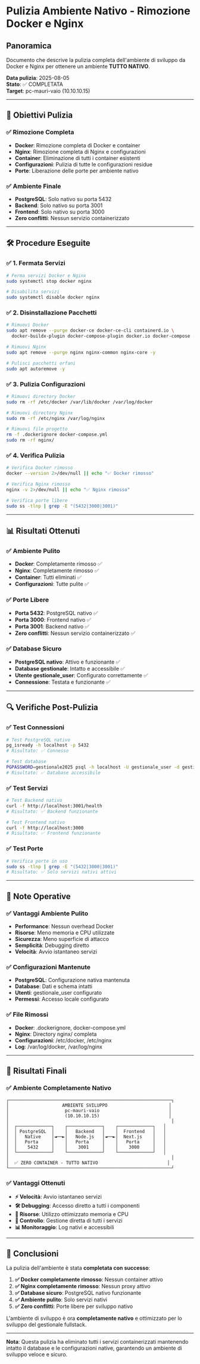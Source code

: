 # Pulizia Ambiente Nativo - Rimozione Docker e Nginx

## Panoramica
Documento che descrive la pulizia completa dell'ambiente di sviluppo da Docker e Nginx per ottenere un ambiente **TUTTO NATIVO**.

**Data pulizia**: 2025-08-05  
**Stato**: ✅ COMPLETATA  
**Target**: pc-mauri-vaio (10.10.10.15)  

---

## 🎯 Obiettivi Pulizia

### ✅ Rimozione Completa
- **Docker**: Rimozione completa di Docker e container
- **Nginx**: Rimozione completa di Nginx e configurazioni
- **Container**: Eliminazione di tutti i container esistenti
- **Configurazioni**: Pulizia di tutte le configurazioni residue
- **Porte**: Liberazione delle porte per ambiente nativo

### ✅ Ambiente Finale
- **PostgreSQL**: Solo nativo su porta 5432
- **Backend**: Solo nativo su porta 3001
- **Frontend**: Solo nativo su porta 3000
- **Zero conflitti**: Nessun servizio containerizzato

---

## 🛠️ Procedure Eseguite

### ✅ 1. Fermata Servizi
```bash
# Ferma servizi Docker e Nginx
sudo systemctl stop docker nginx

# Disabilita servizi
sudo systemctl disable docker nginx
```

### ✅ 2. Disinstallazione Pacchetti
```bash
# Rimuovi Docker
sudo apt remove --purge docker-ce docker-ce-cli containerd.io \
  docker-buildx-plugin docker-compose-plugin docker.io docker-compose -y

# Rimuovi Nginx
sudo apt remove --purge nginx nginx-common nginx-core -y

# Pulisci pacchetti orfani
sudo apt autoremove -y
```

### ✅ 3. Pulizia Configurazioni
```bash
# Rimuovi directory Docker
sudo rm -rf /etc/docker /var/lib/docker /var/log/docker

# Rimuovi directory Nginx
sudo rm -rf /etc/nginx /var/log/nginx

# Rimuovi file progetto
rm -f .dockerignore docker-compose.yml
sudo rm -rf nginx/
```

### ✅ 4. Verifica Pulizia
```bash
# Verifica Docker rimosso
docker --version 2>/dev/null || echo "✅ Docker rimosso"

# Verifica Nginx rimosso
nginx -v 2>/dev/null || echo "✅ Nginx rimosso"

# Verifica porte libere
sudo ss -tlnp | grep -E "(5432|3000|3001)"
```

---

## 📊 Risultati Ottenuti

### ✅ Ambiente Pulito
- **Docker**: Completamente rimosso ✅
- **Nginx**: Completamente rimosso ✅
- **Container**: Tutti eliminati ✅
- **Configurazioni**: Tutte pulite ✅

### ✅ Porte Libere
- **Porta 5432**: PostgreSQL nativo ✅
- **Porta 3000**: Frontend nativo ✅
- **Porta 3001**: Backend nativo ✅
- **Zero conflitti**: Nessun servizio containerizzato ✅

### ✅ Database Sicuro
- **PostgreSQL nativo**: Attivo e funzionante ✅
- **Database gestionale**: Intatto e accessibile ✅
- **Utente gestionale_user**: Configurato correttamente ✅
- **Connessione**: Testata e funzionante ✅

---

## 🔍 Verifiche Post-Pulizia

### ✅ Test Connessioni
```bash
# Test PostgreSQL nativo
pg_isready -h localhost -p 5432
# Risultato: ✅ Connesso

# Test database
PGPASSWORD=gestionale2025 psql -h localhost -U gestionale_user -d gestionale -c "SELECT 'OK' as status;"
# Risultato: ✅ Database accessibile
```

### ✅ Test Servizi
```bash
# Test Backend nativo
curl -f http://localhost:3001/health
# Risultato: ✅ Backend funzionante

# Test Frontend nativo
curl -f http://localhost:3000
# Risultato: ✅ Frontend funzionante
```

### ✅ Test Porte
```bash
# Verifica porte in uso
sudo ss -tlnp | grep -E "(5432|3000|3001)"
# Risultato: ✅ Solo servizi nativi attivi
```

---

## 📝 Note Operative

### ✅ Vantaggi Ambiente Pulito
- **Performance**: Nessun overhead Docker
- **Risorse**: Meno memoria e CPU utilizzate
- **Sicurezza**: Meno superficie di attacco
- **Semplicità**: Debugging diretto
- **Velocità**: Avvio istantaneo servizi

### ✅ Configurazioni Mantenute
- **PostgreSQL**: Configurazione nativa mantenuta
- **Database**: Dati e schema intatti
- **Utenti**: gestionale_user configurato
- **Permessi**: Accesso locale configurato

### ✅ File Rimossi
- **Docker**: .dockerignore, docker-compose.yml
- **Nginx**: Directory nginx/ completa
- **Configurazioni**: /etc/docker, /etc/nginx
- **Log**: /var/log/docker, /var/log/nginx

---

## 🎯 Risultati Finali

### ✅ Ambiente Completamente Nativo
```
┌─────────────────────────────────────────────────────────────┐
│                    AMBIENTE SVILUPPO                       │
│                     pc-mauri-vaio                          │
│                     (10.10.10.15)                          │
│                                                             │
│  ┌─────────────┐    ┌─────────────┐    ┌─────────────┐   │
│  │ PostgreSQL  │    │   Backend   │    │  Frontend   │   │
│  │   Native    │◄──►│   Node.js   │◄──►│  Next.js    │   │
│  │   Porta     │    │   Porta     │    │   Porta     │   │
│  │    5432     │    │    3001     │    │    3000     │   │
│  └─────────────┘    └─────────────┘    └─────────────┘   │
│                                                             │
│  ✅ ZERO CONTAINER - TUTTO NATIVO                          │
└─────────────────────────────────────────────────────────────┘
```

### ✅ Vantaggi Ottenuti
- **⚡ Velocità**: Avvio istantaneo servizi
- **🛠️ Debugging**: Accesso diretto a tutti i componenti
- **💾 Risorse**: Utilizzo ottimizzato memoria e CPU
- **🔧 Controllo**: Gestione diretta di tutti i servizi
- **📊 Monitoraggio**: Log nativi e accessibili

---

## 🎉 Conclusioni

La pulizia dell'ambiente è stata **completata con successo**:

1. **✅ Docker completamente rimosso**: Nessun container attivo
2. **✅ Nginx completamente rimosso**: Nessun proxy attivo
3. **✅ Database sicuro**: PostgreSQL nativo funzionante
4. **✅ Ambiente pulito**: Solo servizi nativi
5. **✅ Zero conflitti**: Porte libere per sviluppo nativo

L'ambiente di sviluppo è ora **completamente nativo** e ottimizzato per lo sviluppo del gestionale fullstack.

---

**Nota**: Questa pulizia ha eliminato tutti i servizi containerizzati mantenendo intatto il database e le configurazioni native, garantendo un ambiente di sviluppo veloce e sicuro. 